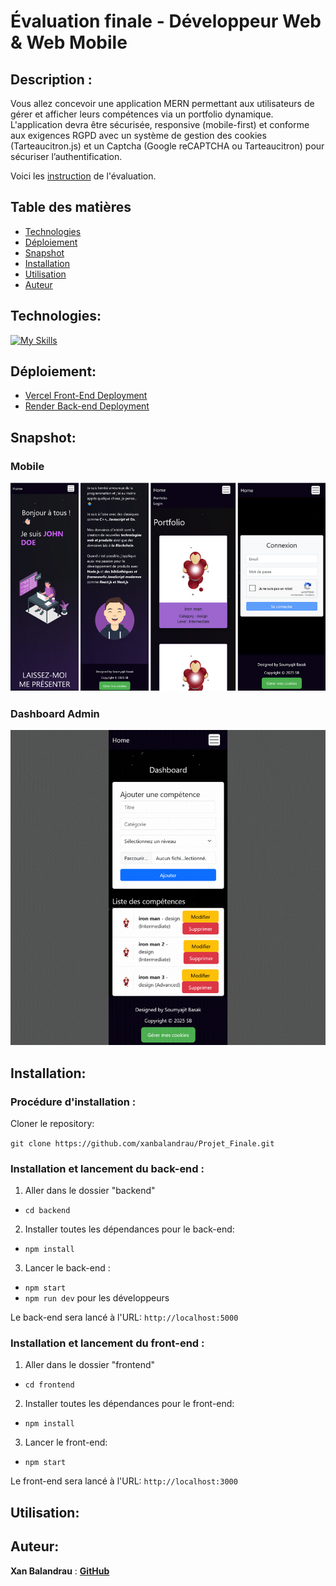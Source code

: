 # Évaluation finale - Développeur Web & Web Mobile

## Description :

Vous allez concevoir une application MERN permettant aux utilisateurs de gérer et
afficher leurs compétences via un portfolio dynamique. L'application devra être
sécurisée, responsive (mobile-first) et conforme aux exigences RGPD avec un
système de gestion des cookies (Tarteaucitron.js) et un Captcha (Google
reCAPTCHA ou Tarteaucitron) pour sécuriser l’authentification.

Voici les [instruction](/ressources/Eval%20Backend.pdf) de l'évaluation.

## Table des matières

- [Technologies](#technologies)
- [Déploiement](#déploiement)
- [Snapshot](#snapshot)
- [Installation](#installation)
- [Utilisation](#utilisation)
- [Auteur](#auteur)

## Technologies:

[![My Skills](https://skillicons.dev/icons?i=vscode,npm,git,github,javascript,nodejs,express,mongodb,postman,react,css,bootstrap,render)](https://skillicons.dev)

## Déploiement:

- [Vercel Front-End Deployment]()
- [Render Back-end Deployment](https://projet-finale.onrender.com/)

## Snapshot:

### Mobile

<img src="./ressources/Mobile.png" width="1200">

### Dashboard Admin

![Dashboard](./ressources/Dashboard.gif)

## Installation:

### Procédure d'installation :

Cloner le repository:

`git clone https://github.com/xanbalandrau/Projet_Finale.git`

### Installation et lancement du back-end :

1. Aller dans le dossier "backend"

- `cd backend `

2. Installer toutes les dépendances pour le back-end:

- `npm install`

3. Lancer le back-end :

- `npm start`
- `npm run dev` pour les développeurs

Le back-end sera lancé à l'URL:
`http://localhost:5000`

### Installation et lancement du front-end :

1. Aller dans le dossier "frontend"

- `cd frontend`

2. Installer toutes les dépendances pour le front-end:

- `npm install`

3. Lancer le front-end:

- `npm start`

Le front-end sera lancé à l'URL:
`http://localhost:3000`

## Utilisation:

## Auteur:

**Xan Balandrau** : [**GitHub**](https://github.com/xanbalandrau/)
